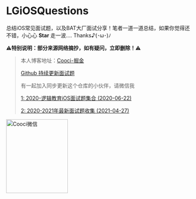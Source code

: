# LGiOSQuestions

总结iOS常见面试题，以及BAT大厂面试分享！笔者一道一道总结，如果你觉得还不错，小心心 **Star** 走一波.... Thanks♪(･ω･)ﾉ

**⚠️特别说明：部分来源网络摘抄，如有疑问，立即删除！⚠️**

> 本人博客地址：[Cooci-掘金](https://juejin.im/user/5c3f3c415188252b7d0ea40c)
> 
> [Github 持续更新面试题](https://github.com/LGCooci/LGiOSQuestions) 
> 
> 有一起加入同步更新这个仓库的小伙伴，请微信我
>
> [1: 2020-逻辑教育iOS面试题集合  (2020-06-22)](https://github.com/LGCooci/LGiOSQuestions/blob/master/2020-逻辑教育iOS面试题集合.md)
>
> [2: 2020-2021年最新面试题收集   (2021-04-27)](https://github.com/LGCooci/LGiOSQuestions/blob/master/2020-2021年最新面试题收集.md)


<img src="https://p9-juejin.byteimg.com/tos-cn-i-k3u1fbpfcp/ef29392e5af8473590e571c18d4e0af9~tplv-k3u1fbpfcp-zoom-1.image" width="167" height="200" alt="Cooci微信"/><br/>
